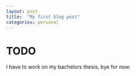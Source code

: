 ```yaml
---
layout: post
title:  "My first blog post"
categories: personal
---
```


# TODO
I have to work on my bachelors thesis, bye for now.
